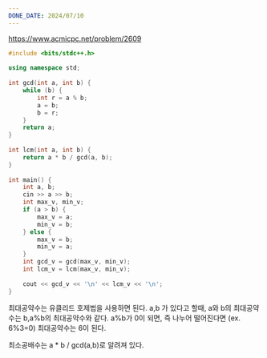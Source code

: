 ```yaml
---
DONE_DATE: 2024/07/10
---
```

https://www.acmicpc.net/problem/2609


```c++
#include <bits/stdc++.h>  
  
using namespace std;  
  
int gcd(int a, int b) {  
    while (b) {  
        int r = a % b;  
        a = b;  
        b = r;  
    }  
    return a;  
}  
  
int lcm(int a, int b) {  
    return a * b / gcd(a, b);  
}  
  
int main() {  
    int a, b;  
    cin >> a >> b;  
    int max_v, min_v;  
    if (a > b) {  
        max_v = a;  
        min_v = b;  
    } else {  
        max_v = b;  
        min_v = a;  
    }  
    int gcd_v = gcd(max_v, min_v);  
    int lcm_v = lcm(max_v, min_v);  
  
    cout << gcd_v << '\n' << lcm_v << '\n';  
}
```

최대공약수는 유클리드 호제법을 사용하면 된다.
a,b 가 있다고 할때, a와 b의 최대공약수는 b,a%b의 최대공약수와 같다.
a%b가 0이 되면, 즉 나누어 떨어진다면 (ex. 6%3=0)
최대공약수는 6이 된다.

최소공배수는 a * b / gcd(a,b)로 알려져 있다.